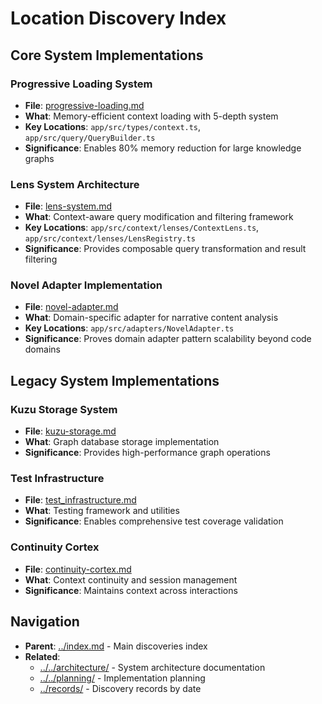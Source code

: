 # Location Discovery Index

## Core System Implementations

### Progressive Loading System
- **File**: [progressive-loading.md](./progressive-loading.md)
- **What**: Memory-efficient context loading with 5-depth system
- **Key Locations**: `app/src/types/context.ts`, `app/src/query/QueryBuilder.ts`
- **Significance**: Enables 80% memory reduction for large knowledge graphs

### Lens System Architecture
- **File**: [lens-system.md](./lens-system.md)
- **What**: Context-aware query modification and filtering framework
- **Key Locations**: `app/src/context/lenses/ContextLens.ts`, `app/src/context/lenses/LensRegistry.ts`
- **Significance**: Provides composable query transformation and result filtering

### Novel Adapter Implementation
- **File**: [novel-adapter.md](./novel-adapter.md)
- **What**: Domain-specific adapter for narrative content analysis
- **Key Locations**: `app/src/adapters/NovelAdapter.ts`
- **Significance**: Proves domain adapter pattern scalability beyond code domains

## Legacy System Implementations

### Kuzu Storage System
- **File**: [kuzu-storage.md](./kuzu-storage.md)
- **What**: Graph database storage implementation
- **Significance**: Provides high-performance graph operations

### Test Infrastructure
- **File**: [test_infrastructure.md](./test_infrastructure.md)
- **What**: Testing framework and utilities
- **Significance**: Enables comprehensive test coverage validation

### Continuity Cortex
- **File**: [continuity-cortex.md](./continuity-cortex.md)
- **What**: Context continuity and session management
- **Significance**: Maintains context across interactions

## Navigation

- **Parent**: [../index.md](../index.md) - Main discoveries index
- **Related**:
  - [../../architecture/](../../architecture/) - System architecture documentation
  - [../../planning/](../../planning/) - Implementation planning
  - [../records/](../records/) - Discovery records by date